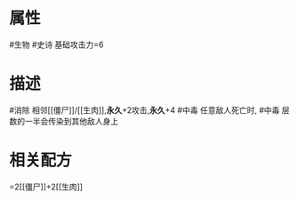 # 属性
#生物 
#史诗 
基础攻击力=6
# 描述
#消除 相邻[[僵尸]]/[[生肉]],**永久**+2攻击,**永久**+4 #中毒 
任意敌人死亡时, #中毒 层数的一半会传染到其他敌人身上
# 相关配方
=2[[僵尸]]+2[[生肉]]
